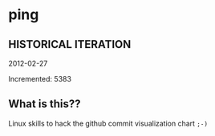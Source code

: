 # ping

## HISTORICAL ITERATION
2012-02-27

Incremented: 5383

## What is this?? 
Linux skills to hack the github commit visualization chart `;-)`
